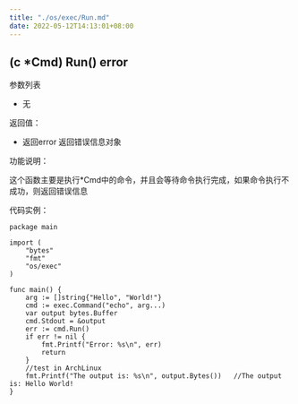 ```yaml
---
title: "./os/exec/Run.md"
date: 2022-05-12T14:13:01+08:00
---
```

## (c *Cmd) Run() error

参数列表

- 无

返回值：

- 返回error 返回错误信息对象

功能说明：

这个函数主要是执行*Cmd中的命令，并且会等待命令执行完成，如果命令执行不成功，则返回错误信息

代码实例：

    package main

    import (
        "bytes"
        "fmt"
        "os/exec"
    )

    func main() {
        arg := []string{"Hello", "World!"}
        cmd := exec.Command("echo", arg...)
        var output bytes.Buffer
        cmd.Stdout = &output
        err := cmd.Run()
        if err != nil {
            fmt.Printf("Error: %s\n", err)
            return
        }
        //test in ArchLinux
        fmt.Printf("The output is: %s\n", output.Bytes())   //The output is: Hello World!
    }

